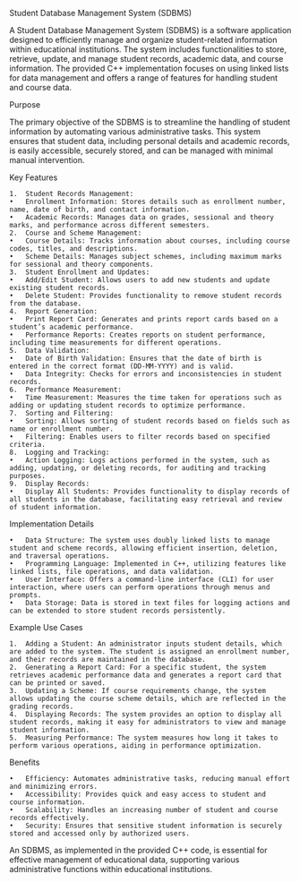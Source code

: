Student Database Management System (SDBMS)

A Student Database Management System (SDBMS) is a software application designed to efficiently manage and organize student-related information within educational institutions. The system includes functionalities to store, retrieve, update, and manage student records, academic data, and course information. The provided C++ implementation focuses on using linked lists for data management and offers a range of features for handling student and course data.

Purpose

The primary objective of the SDBMS is to streamline the handling of student information by automating various administrative tasks. This system ensures that student data, including personal details and academic records, is easily accessible, securely stored, and can be managed with minimal manual intervention.

Key Features

	1.	Student Records Management:
	•	Enrollment Information: Stores details such as enrollment number, name, date of birth, and contact information.
	•	Academic Records: Manages data on grades, sessional and theory marks, and performance across different semesters.
	2.	Course and Scheme Management:
	•	Course Details: Tracks information about courses, including course codes, titles, and descriptions.
	•	Scheme Details: Manages subject schemes, including maximum marks for sessional and theory components.
	3.	Student Enrollment and Updates:
	•	Add/Edit Student: Allows users to add new students and update existing student records.
	•	Delete Student: Provides functionality to remove student records from the database.
	4.	Report Generation:
	•	Print Report Card: Generates and prints report cards based on a student’s academic performance.
	•	Performance Reports: Creates reports on student performance, including time measurements for different operations.
	5.	Data Validation:
	•	Date of Birth Validation: Ensures that the date of birth is entered in the correct format (DD-MM-YYYY) and is valid.
	•	Data Integrity: Checks for errors and inconsistencies in student records.
	6.	Performance Measurement:
	•	Time Measurement: Measures the time taken for operations such as adding or updating student records to optimize performance.
	7.	Sorting and Filtering:
	•	Sorting: Allows sorting of student records based on fields such as name or enrollment number.
	•	Filtering: Enables users to filter records based on specified criteria.
	8.	Logging and Tracking:
	•	Action Logging: Logs actions performed in the system, such as adding, updating, or deleting records, for auditing and tracking purposes.
	9.	Display Records:
	•	Display All Students: Provides functionality to display records of all students in the database, facilitating easy retrieval and review of student information.

Implementation Details

	•	Data Structure: The system uses doubly linked lists to manage student and scheme records, allowing efficient insertion, deletion, and traversal operations.
	•	Programming Language: Implemented in C++, utilizing features like linked lists, file operations, and data validation.
	•	User Interface: Offers a command-line interface (CLI) for user interaction, where users can perform operations through menus and prompts.
	•	Data Storage: Data is stored in text files for logging actions and can be extended to store student records persistently.

Example Use Cases

	1.	Adding a Student: An administrator inputs student details, which are added to the system. The student is assigned an enrollment number, and their records are maintained in the database.
	2.	Generating a Report Card: For a specific student, the system retrieves academic performance data and generates a report card that can be printed or saved.
	3.	Updating a Scheme: If course requirements change, the system allows updating the course scheme details, which are reflected in the grading records.
	4.	Displaying Records: The system provides an option to display all student records, making it easy for administrators to view and manage student information.
	5.	Measuring Performance: The system measures how long it takes to perform various operations, aiding in performance optimization.

Benefits

	•	Efficiency: Automates administrative tasks, reducing manual effort and minimizing errors.
	•	Accessibility: Provides quick and easy access to student and course information.
	•	Scalability: Handles an increasing number of student and course records effectively.
	•	Security: Ensures that sensitive student information is securely stored and accessed only by authorized users.

An SDBMS, as implemented in the provided C++ code, is essential for effective management of educational data, supporting various administrative functions within educational institutions.
